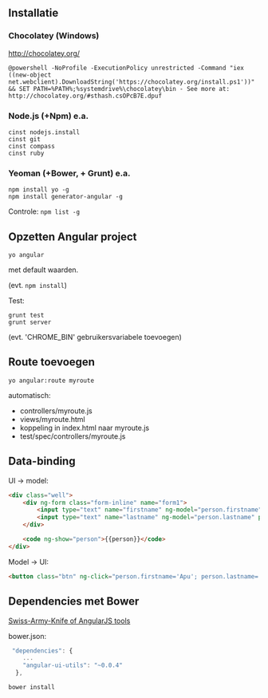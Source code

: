 ## Installatie
### Chocolatey (Windows)
http://chocolatey.org/

```
@powershell -NoProfile -ExecutionPolicy unrestricted -Command "iex ((new-object net.webclient).DownloadString('https://chocolatey.org/install.ps1'))" && SET PATH=%PATH%;%systemdrive%\chocolatey\bin - See more at: http://chocolatey.org/#sthash.csOPcB7E.dpuf
```

### Node.js (+Npm) e.a.

```
cinst nodejs.install
cinst git
cinst compass
cinst ruby
```

### Yeoman (+Bower, + Grunt) e.a.

```
npm install yo -g
npm install generator-angular -g
```

Controle: `npm list -g`

## Opzetten Angular project

```
yo angular
```
met default waarden.

(evt. `npm install`)

Test:

```
grunt test
grunt server
```

(evt. 'CHROME_BIN' gebruikersvariabele toevoegen)

## Route toevoegen

```
yo angular:route myroute
```

automatisch:

 * controllers/myroute.js
 * views/myroute.html
 * koppeling in index.html naar myroute.js
 * test/spec/controllers/myroute.js
 
## Data-binding
UI -> model:

```html
<div class="well">
	<div ng-form class="form-inline" name="form1">
		<input type="text" name="firstname" ng-model="person.firstname" placeholder="voornaam"></input>
		<input type="text" name="lastname" ng-model="person.lastname" placeholder="achternaam"></input>
	</div>

	<code ng-show="person">{{person}}</code>
</div>
```

Model -> UI:

```html
<button class="btn" ng-click="person.firstname='Apu'; person.lastname='Nahasapeemapetilon'">Model->UI data binding</button>
```


## Dependencies met Bower
[Swiss-Army-Knife of AngularJS tools](http://angular-ui.github.io/ui-utils/)

bower.json:

```javascript
 "dependencies": {
 	...
    "angular-ui-utils": "~0.0.4"
  },
```

```
bower install
```
